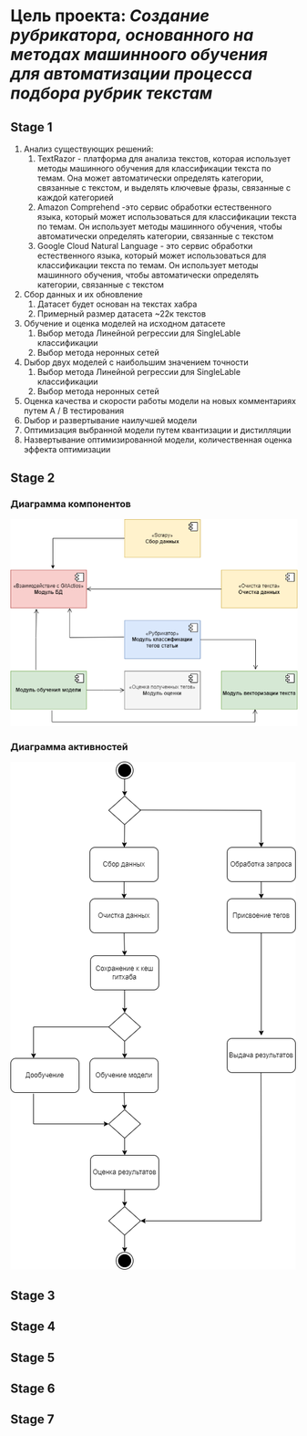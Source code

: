 # Цель проекта: ***Создание рубрикатора, основанного на методах машинноого обучения для автоматизации процесса подбора рубрик текстам*** #

## Stage 1 ##
1. Анализ существующих решений:
      1. TextRazor - платформа для анализа текстов, которая использует методы машинного обучения для классификации текста по темам. Она может автоматически определять категории, связанные с текстом, и выделять ключевые фразы, связанные с каждой категорией
      2. Amazon Comprehend -это сервис обработки естественного языка, который может использоваться для классификации текста по темам. Он использует методы машинного обучения, чтобы автоматически определять категории, связанные с текстом
      3. Google Cloud Natural Language - это сервис обработки естественного языка, который может использоваться для классификации текста по темам. Он использует методы машинного обучения, чтобы автоматически определять категории, связанные с текстом
2. Cбор данных и их обновление
      1. Датасет будет основан на текстах хабра
      2. Примерный размер датасета ~22к текстов
4. Oбучение и оценка моделей на исходном датасете
      1. Выбор метода Линейной регрессии для SingleLable классификации
      2. Выбор метода неронных сетей 
6. Dыбор двух моделей с наибольшим значением точности
      1. Выбор метода Линейной регрессии для SingleLable классификации
      2. Выбор метода неронных сетей 
8. Oценка качества и скорости работы модели на новых комментариях путем A / B тестирования
9. Dыбор и развертывание наилучшей модели
10. Oптимизация выбранной модели путем квантизации и дистилляции
11. Hазвертывание оптимизированной модели, количественная оценка эффекта оптимизации

## Stage 2 ##

### Диаграмма компонентов
![Component diagram](arch.png)

### Диаграмма активностей
![Activity diagram](lab1/workFlow.png)

## Stage 3 ##

## Stage 4 ##

## Stage 5 ##

## Stage 6 ##

## Stage 7 ##
